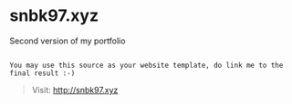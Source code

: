 # snbk97.xyz
Second version of my portfolio

<code>
You may use this source as your website template, do link me to the final result :-)
</code>

> Visit: http://snbk97.xyz

